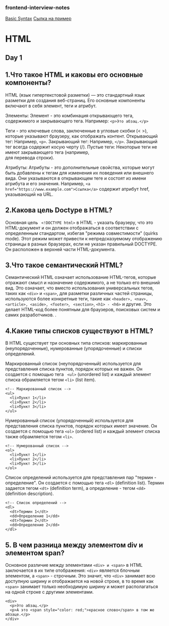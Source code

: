 ### frontend-interview-notes
[Basic Syntax](https://www.markdownguide.org/basic-syntax/#lists-1)
[Сылка на пример](https://github.com/Saran-pariyar/100_Days_Of_Frontend_Interview_Questions)

# HTML
## Day 1

## 1.Что такое HTML и каковы его основные компоненты? 

HTML (язык гипертекстовой разметки) — это стандартный язык разметки для создания веб-страниц. Его основные компоненты включают в себя элемент, теги и атрибут.

Элементы:
Элемент - это комбинация открывающего тега, содержимого и закрывающего тега. Например: `<p>Это абзац.</p>`

Теги - это ключевые слова, заключенные в угловые скобки (< >), которые указывают браузеру, как отображать контент.
Открывающий тег: Например, `<p>`.
Закрывающий тег: Например, `</p>`. Закрывающий тег всегда содержит косую черту (/).
Пустые теги: Некоторые теги не имеют закрывающего тега (например, <br> для перевода строки).

Атрибуты:
Атрибуты - это дополнительные свойства, которые могут быть добавлены к тегам для изменения их поведения или внешнего вида. Они указываются в открывающем теге и состоят из имени атрибута и его значения. Например, `<a href="https://www.example.com">Ссылка</a>` содержит атрибут href, указывающий на URL.

## 2.Какова цель Doctype в HTML?

Основная цель ` <!DOCTYPE html>` в HTML - указать браузеру, что это HTML-документ и он должен отображаться в соответствии с определенным стандартом, избегая "режима совместимости" (quirks mode). Этот режим может привести к непредсказуемому отображению страницы в разных браузерах, если не указан правильный DOCTYPE. Он расположен в верхней части HTML-документа.

## 3.Что такое семантический HTML?

Семантический HTML означает использование HTML-тегов, которые отражают смысл и назначение содержимого, а не только его внешний вид. Это означает, что вместо использования универсальных тегов, таких как `<div>` и `<span>`, для разметки различных частей страницы, используются более конкретные теги, такие как `<header>, <nav>, <article>, <aside>, <footer>`, ` <section>`, `<h1> - <h6>` и другие. Это делает HTML-код более понятным для браузеров, поисковых систем и самих разработчиков. .

## 4.Какие типы списков существуют в HTML?

В HTML существует три основных типа списков: маркированные (неупорядоченные), нумерованные (упорядоченные) и списки определений.

Маркированный список (неупорядоченный) используется для представления списка пунктов, порядок которых не важен. Он создается с помощью тега ` <ul>` (unordered list) и каждый элемент списка обрамляется тегом `<li>` (list item).

    <!-- Маркированный список -->
    <ul>
      <li>Пункт 1</li>
      <li>Пункт 2</li>
      <li>Пункт 3</li>
    </ul>

Нумерованный список (упорядоченный) используется для представления списка пунктов, порядок которых имеет значение. Он создается с помощью тега `<ol>` (ordered list) и каждый элемент списка также обрамляется тегом `<li>`.

    <!-- Нумерованный список -->
    <ol>
      <li>Пункт 1</li>
      <li>Пункт 2</li>
      <li>Пункт 3</li>
    </ol>

Список определений используется для представления пар "термин - определение". Он создается с помощью тега `<dl>` (definition list). Термин задается тегом `<dt>` (definition term), а определение - тегом `<dd>` (definition description).

    <!-- Список определений -->
    <dl>
      <dt>Термин 1</dt>
      <dd>Определение 1</dd>
      <dt>Термин 2</dt>
      <dd>Определение 2</dd>
    </dl>

## 5.  В чем разница между элементом div и элементом span?

Основное различие между элементами `<div> и <span>` в HTML заключается в их типе отображения: `<div>` является блочным элементом, а `<span>` - строчным. Это значит, что `<div>` занимает всю доступную ширину и отображается на новой строке, в то время как `<span>` занимает только необходимую ширину и может располагаться на одной строке с другими элементами.

    <div>
      <p>Это абзац.</p>
      <p>А это <span style="color: red;">красное слово</span> в том же абзаце.</p>
    </div>
